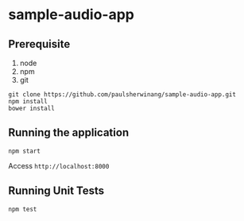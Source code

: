 # sample-audio-app

## Prerequisite
1. node
2. npm
3. git

```
git clone https://github.com/paulsherwinang/sample-audio-app.git
npm install
bower install
```

## Running the application
```
npm start
```
Access `http://localhost:8000`


## Running Unit Tests
```
npm test
```
